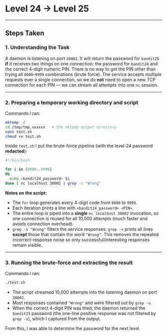 # Level 24 → Level 25

---

## Steps Taken

### 1. Understanding the Task

A daemon is listening on port `30002`. It will return the password for `bandit25` **if** it receives two things on one connection: the password for `bandit24` and the correct 4-digit numeric PIN. There is no way to get the PIN other than trying all `0000`–`9999` combinations (brute force). The service accepts multiple requests over a single connection, so we do **not** need to open a new TCP connection for each PIN — we can stream all attempts into one `nc` session.

---

### 2. Preparing a temporary working directory and script

Commands I ran:

```bash
mktemp -d
cd /tmp/tmp.xxxxxx   # the mktemp output directory
nano test.sh
chmod +x test.sh
```

Inside `test.sh` I put the brute-force pipeline (with the level-24 password **redacted**):

```bash
#!/bin/bash

for i in {0000..9999}
do
  echo <bandit24_password> $i
done | nc localhost 30002 | grep -v "Wrong"
```

**Notes on the script:**

* The `for` loop generates every 4-digit code from `0000` to `9999`.
* Each iteration prints a line with `<bandit24_password> <PIN>`.
* The entire loop is piped into a **single** `nc localhost 30002` invocation, so one connection is reused for all 10,000 attempts (much faster and avoids connection overhead).
* `grep -v "Wrong"` filters the service responses: `grep -v` prints all lines **except** those that contain the word `"Wrong"`. This removes the repeated incorrect-response noise so only successful/interesting responses remain visible.

---

### 3. Running the brute-force and extracting the result

Commands I ran:

```bash
./test.sh
```

* The script streamed 10,000 attempts into the listening daemon on port `30002`.
* Most responses contained `"Wrong"` and were filtered out by `grep -v`.
* When the correct 4-digit PIN was tried, the daemon returned the `bandit25` password (the one-line positive response was not filtered by `grep -v`), which I captured from the output.

From this, I was able to determine the password for the next level.
